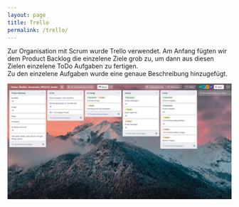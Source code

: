 ```yaml
---
layout: page
title: Trello
permalink: /trello/
---
```


<div style:"background-color:rgba(0, 0, 0, 0.0470588)">

Zur Organisation mit Scrum wurde Trello verwendet. 
Am Anfang fügten wir dem Product Backlog die einzelene Ziele grob zu, um dann aus diesen Zielen einzelene ToDo Aufgaben zu fertigen. <br/>
Zu den einzelene Aufgaben wurde eine genaue Beschreibung hinzugefügt.

<img src="imgs/Trello.png" alt="Trello Board">


</div>

